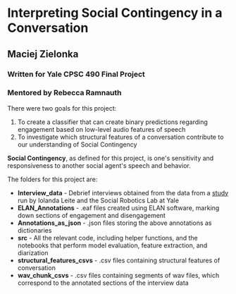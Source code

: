# Interpreting Social Contingency in a Conversation
## Maciej Zielonka
### Written for Yale CPSC 490 Final Project
### Mentored by Rebecca Ramnauth

There were two goals for this project: 

1. To create a classifier that can create binary predictions regarding engagement based on low-level audio features of speech
2. To investigate which structural features of a conversation contribute to our understanding of Social Contingency

**Social Contingency**, as defined for this project, is one's sensitivity and responsiveness to another social agent's speech and behavior.

The folders for this project are:
* **Interview_data** - Debrief interviews obtained from the data from a [study](https://dl.acm.org/doi/10.1145/2696454.2696466) run by Iolanda Leite and the Social Robotics Lab at Yale
* **ELAN_Annotations** - .eaf files created using ELAN software, marking down sections of engagement and disengagement 
* **Annotations_as_json** - .json files storing the above annotations as dictionaries
* **src** - All the relevant code, including helper functions, and the notebooks that perform model evaluation, feature extraction, and diarization
* **structural_features_csvs** - .csv files containing structural features of conversation
* **wav_chunk_csvs** - .csv files containing segments of wav files, which correspond to the annotated sections of the interview data 